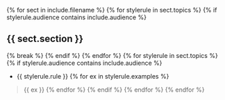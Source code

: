 {% for sect in include.filename %}
    {% for stylerule in sect.topics %}
        {% if stylerule.audience contains include.audience %}
## {{ sect.section }}
{% break %}
        {% endif %}
    {% endfor %}
    {% for stylerule in sect.topics %}
        {% if stylerule.audience contains include.audience %}
* {{ stylerule.rule }}
            {% for ex in stylerule.examples %}
> {{ ex }}
            {% endfor %}
        {% endif %}
    {% endfor %}
{% endfor %}